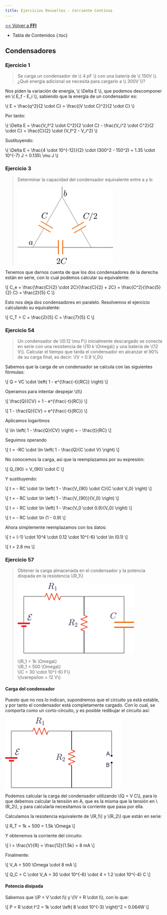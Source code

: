 ```yaml
---
title: Ejercicios Resueltos - Corriente Contínua
---
```


[&lt;&lt; Volver a **FFI**](../ffi.md)

* Tabla de Contenidos
{:toc}

## Condensadores

### Ejercicio 1

> Se carga un condensador de \\( 4 pF \\) con una batería de \\( 150V \\). ¿Qué energía adicional se necesita para cargarlo a \\( 300V \\)?

Nos piden la variación de energía, \\( \Delta E \\), que podemos descomponer en \\( E_f - E_i \\), sabiendo que la energía de un condensador es:

\\( E = \frac{q^2}{2 \cdot C} = \frac{(V \cdot C)^2}{2 \cdot C} \\)

Por tanto:

\\( \Delta E = \frac{V_f^2 \cdot C^2}{2 \cdot C} - \frac{V_i^2 \cdot C^2}{2 \cdot C} = \frac{C}{2} \cdot (V_f^2 - V_i^2) \\)

Sustituyendo:

\\( \Delta E = \frac{4 \cdot 10^{-12}}{2} \cdot (300^2 - 150^2) = 1.35 \cdot 10^{-7} J = 0.135\ \mu J \\)

### Ejercicio 3

> Determinar la capacidad del condensador equivalente entre a y b:
>
> ![Ejercicio 3](/uploads/informatica/2/ffi/ejercicios-cc/3.png)

Tenemos que darnos cuenta de que los dos condensadores de la derecha están en serie, con lo cual podemos calcular su equivalente:

\\[
  C_e = \frac{\frac{C}{2} \cdot 2C}{\frac{C}{2} + 2C} =
  \frac{C^2}{\frac{5}{2} C} = \frac{2}{5} C
\\]

Esto nos deja dos condensadores en paralelo. Resolvemos el ejercicio calculando su equivalente:

\\[ C_T = C + \frac{2}{5} C = \frac{7}{5} C \\]

### Ejercicio 54

> Un condensador de \\(0.12 \mu F\\) inicialmente descargado se conecta en serie con una resistencia de \\(10 k \Omega\\) y una batería de \\(12 V\\). Calcular el tiempo que tarda el condensador en alcanzar el 90% de su carga final, es decir: \\(V = 0.9 V_0\\)

Sabemos que la carga de un condensador se calcula con las siguientes fórmulas:

\\[ Q = VC \cdot \left( 1 - e^{\frac{-t}{RC}} \right) \\]

Operamos para intentar despejar \\(t\\)

\\[ \frac{Q}{CV} = 1 - e^{\frac{-t}{RC}} \\]

\\[ 1 - \frac{Q}{CV} = e^{\frac{-t}{RC}} \\]

Aplicamos logaritmos

\\[ \ln \left( 1 - \frac{Q}{CV} \right) = - \frac{t}{RC} \\]

Seguimos operando

\\[
  t = -RC \cdot \ln \left( 1 - \frac{Q}{C \cdot V} \right)
\\]

No conocemos la carga, así que la reemplazamos por su expresión:

\\[ Q_{90} = V_{90} \cdot C \\]

Y sustituyendo:

\\[
  t = - RC \cdot \ln \left( 1 - \frac{V_{90} \cdot C}{C \cdot V_0} \right)
\\]

\\[ t = - RC \cdot \ln \left( 1 - \frac{V_{90}}{V_0} \right) \\]

\\[ t = - RC \cdot \ln \left( 1 - \frac{V_0 \cdot 0.9}{V_0} \right) \\]

\\[ t = - RC \cdot \ln (1 - 0.9) \\]

Ahora simplemente reemplazamos con los datos:

\\[ t = (-1) \cdot 10^4 \cdot 0.12 \cdot 10^{-6} \cdot \ln (0.1) \\]

\\[ t = 2.8 ms \\]

### Ejercicio 57

> Obtener la carga almacenada en el condensador y la potencia disipada en la resistencia \\(R_1\\)
>
> ![Ejercicio 57](/uploads/informatica/2/ffi/ejercicios-cc/57.png)
>
> \\(R_1 = 1k \Omega\\)  
> \\(R_1 = 500 \Omega\\)  
> \\(C = 30 \cdot 10^{-6} F\\)  
> \\(\varepsilon = 12 V\\)

#### Carga del condensador

Puesto que no nos lo indican, supondremos que el circuito ya está estable, y por tanto el condensador está completamente cargado. Con lo cual, se comporta como un corto-circuito, y es posible redibujar el circuito así:

![Ejercicio 57 (2)](/uploads/informatica/2/ffi/ejercicios-cc/57-2.png)

Podemos calcular la carga del condensador utilizando \\(Q = V C\\), para lo que debemos calcular la tensión en A, que es la misma que la tensión en \\(R_2\\), y para calcularla necesitamos la corriente que pasa por ella.

Calculamos la resistencia equivalente de \\(R_1\\) y \\(R_2\\) que están en serie:

\\[ R_T = 1k + 500 = 1.5k \Omega \\]

Y obtenemos la corriente del circuito:

\\[ I = \frac{V}{R} = \frac{12}{1.5k} = 8 mA \\]

Finalmente:

\\[ V_A = 500 \Omega \cdot 8 mA \\]

\\[ Q_C = C \cdot V_A = 30 \cdot 10^{-6} \cdot 4 = 1.2 \cdot 10^{-4} C \\]

#### Potencia disipada

Sabemos que \\(P = V \cdot I\\) y \\(V = R \cdot I\\), con lo que:

\\[ P = R \cdot I^2 = 1k \cdot \left( 8 \cdot 10^{-3} \right)^2 = 0.064W \\]
